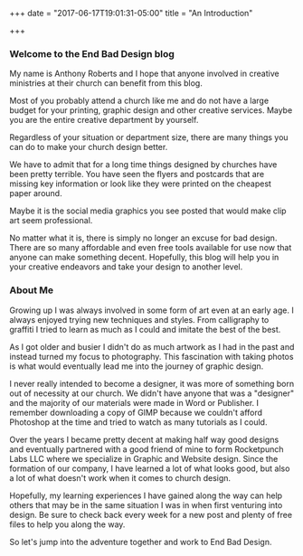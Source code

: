 +++
date = "2017-06-17T19:01:31-05:00"
title = "An Introduction"

+++

### Welcome to the End Bad Design blog

My name is Anthony Roberts and I hope that anyone involved in creative ministries at their church can benefit from this blog.

Most of you probably attend a church like me and do not have a large budget for your printing, graphic design and other creative services. Maybe you are the entire creative department by yourself.

Regardless of your situation or department size, there are many things you can do to make your church design better.

We have to admit that for a long time things designed by churches have been pretty terrible. You have seen the flyers and postcards that are missing key information or look like they were printed on the cheapest paper around.

Maybe it is the social media graphics you see posted that would make clip art seem professional.

No matter what it is, there is simply no longer an excuse for bad design. There are so many affordable and even free tools available for use now that anyone can make something decent. Hopefully, this blog will help you in your creative endeavors and take your design to another level.

### About Me

Growing up I was always involved in some form of art even at an early age. I always enjoyed trying new techniques and styles. From calligraphy to graffiti I tried to learn as much as I could and imitate the best of the best.

As I got older and busier I didn't do as much artwork as I had in the past and instead turned my focus to photography. This fascination with taking photos is what would eventually lead me into the journey of graphic design.

I never really intended to become a designer, it was more of something born out of necessity at our church. We didn't have anyone that was a "designer" and the majority of our materials were made in Word or Publisher. I remember downloading a copy of GIMP because we couldn't afford Photoshop at the time and tried to watch as many tutorials as I could.

Over the years I became pretty decent at making half way good designs and eventually partnered with a good friend of mine to form Rocketpunch Labs LLC where we specialize in Graphic and Website design. Since the formation of our company, I have learned a lot of what looks good, but also a lot of what doesn't work when it comes to church design.

Hopefully, my learning experiences I have gained along the way can help others that may be in the same situation I was in when first venturing into design. Be sure to check back every week for a new post and plenty of free files to help you along the way.

So let's jump into the adventure together and work to End Bad Design.
